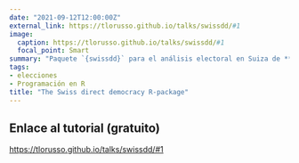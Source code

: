```yaml
---
date: "2021-09-12T12:00:00Z"
external_link: https://tlorusso.github.io/talks/swissdd/#1
image:
  caption: https://tlorusso.github.io/talks/swissdd/#1
  focal_point: Smart
summary: "Paquete `{swissdd}` para el análisis electoral en Suiza de **Thomas Lo Russo**"
tags:
- elecciones
- Programación en R
title: "The Swiss direct democracy R-package"
---
```


## Enlace al tutorial (gratuito)

https://tlorusso.github.io/talks/swissdd/#1
